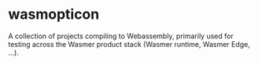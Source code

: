 # wasmopticon

A collection of projects compiling to Webassembly, primarily used for testing
across the Wasmer product stack (Wasmer runtime, Wasmer Edge, ...).
